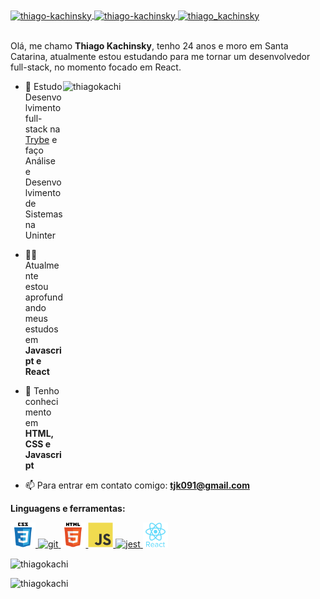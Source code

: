 <a href="https://github.com/ThiagoKachi" target="blank">
  <img align="center" src="https://image.flaticon.com/icons/png/512/733/733553.png" alt="thiago-kachinsky" height="40" width="40" />
</a>
<a href="https://linkedin.com/in/thiago-kachinsky" target="blank">
  <img align="center" src="https://image.flaticon.com/icons/png/512/3536/3536505.png" alt="thiago-kachinsky" height="40" width="40" />
</a>
<a href="https://instagram.com/thiago_kachinsky" target="blank">
  <img align="center" src="https://image.flaticon.com/icons/png/512/174/174855.png" alt="thiago_kachinsky" height="40" width="40" />
</a>

<br />
<br />

<p align="left">Olá, me chamo <b>Thiago Kachinsky</b>, tenho 24 anos e moro em Santa Catarina, atualmente estou estudando para me tornar um desenvolvedor full-stack, no momento focado em React.</p>

<p><img align="right" width="420px" height="630px" src="https://s2.glbimg.com/HC6tW5_uSRI3ZHMBPTH-1PXCpn0=/e.glbimg.com/og/ed/f/original/2017/09/20/7.gif" alt="thiagokachi" /></p>

- 📖 Estudo Desenvolvimento full-stack na <a href="https://www.betrybe.com/" target="blank">Trybe</a> e faço Análise e Desenvolvimento de Sistemas na Uninter

- 👨‍💻 Atualmente estou aprofundando meus estudos em **Javascript e React**

- 🌱 Tenho conhecimento em **HTML, CSS e Javascript**

- 📫 Para entrar em contato comigo: **tjk091@gmail.com**

**Linguagens e ferramentas:**  

<p align="left"> <a href="https://www.w3schools.com/css/" target="_blank"> <img src="https://raw.githubusercontent.com/devicons/devicon/master/icons/css3/css3-original-wordmark.svg" alt="css3" width="40" height="40"/> </a> <a href="https://git-scm.com/" target="_blank"> <img src="https://www.vectorlogo.zone/logos/git-scm/git-scm-icon.svg" alt="git" width="40" height="40"/> </a> <a href="https://www.w3.org/html/" target="_blank"> <img src="https://raw.githubusercontent.com/devicons/devicon/master/icons/html5/html5-original-wordmark.svg" alt="html5" width="40" height="40"/> </a> <a href="https://developer.mozilla.org/en-US/docs/Web/JavaScript" target="_blank"> <img src="https://raw.githubusercontent.com/devicons/devicon/master/icons/javascript/javascript-original.svg" alt="javascript" width="40" height="40"/> </a> <a href="https://jestjs.io" target="_blank"> <img src="https://www.vectorlogo.zone/logos/jestjsio/jestjsio-icon.svg" alt="jest" width="40" height="40"/> </a> <a href="https://reactjs.org/" target="_blank"> <img src="https://raw.githubusercontent.com/devicons/devicon/master/icons/react/react-original-wordmark.svg" alt="react" width="40" height="40"/> </a> </p>
<p><img align="center" width="350px" src="https://github-readme-stats.vercel.app/api/top-langs?username=thiagokachi&show_icons=true&locale=en&layout=compact" alt="thiagokachi" /></p>

<p>&nbsp;<img align="left" width="350px" src="https://github-readme-stats.vercel.app/api?username=thiagokachi&show_icons=true&locale=en" alt="thiagokachi" /></p>
